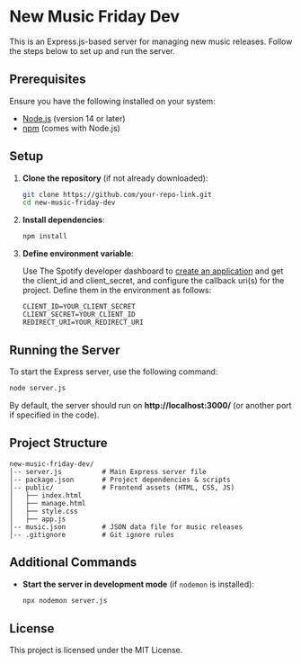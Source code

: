 # New Music Friday Dev

This is an Express.js-based server for managing new music releases. Follow the steps below to set up and run the server.

## Prerequisites

Ensure you have the following installed on your system:

- [Node.js](https://nodejs.org/) (version 14 or later)
- [npm](https://www.npmjs.com/) (comes with Node.js)

## Setup

1. **Clone the repository** (if not already downloaded):
   ```sh
   git clone https://github.com/your-repo-link.git
   cd new-music-friday-dev
   ```

2. **Install dependencies**:
   ```sh
   npm install
   ```

3. **Define environment variable**:

    Use The Spotify developer dashboard to [create an application](https://developer.spotify.com/documentation/web-api/tutorials/getting-started#create-an-app) and get the client_id and client_secret, and configure the callback uri(s) for the project. Define them in the environment as follows: 
    ```env
    CLIENT_ID=YOUR_CLIENT_SECRET
    CLIENT_SECRET=YOUR_CLIENT_ID
    REDIRECT_URI=YOUR_REDIRECT_URI
    ```
## Running the Server

To start the Express server, use the following command:

```sh
node server.js
```

By default, the server should run on **http://localhost:3000/** (or another port if specified in the code).

## Project Structure

```
new-music-friday-dev/
│-- server.js          # Main Express server file
│-- package.json       # Project dependencies & scripts
│-- public/            # Frontend assets (HTML, CSS, JS)
│   ├── index.html     
│   ├── manage.html    
│   ├── style.css      
│   ├── app.js         
│-- music.json         # JSON data file for music releases
│-- .gitignore         # Git ignore rules
```

## Additional Commands

- **Start the server in development mode** (if `nodemon` is installed):
  ```sh
  npx nodemon server.js
  ```

## License

This project is licensed under the MIT License.
